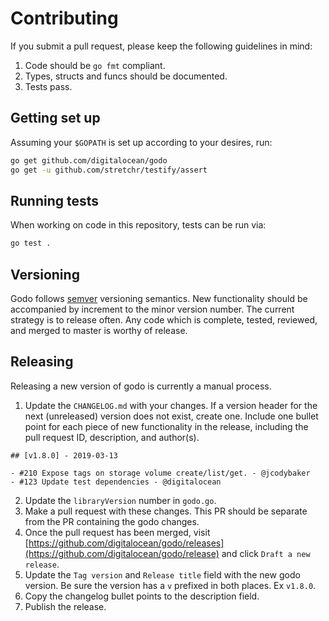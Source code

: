 # Contributing

If you submit a pull request, please keep the following guidelines in mind:

1. Code should be `go fmt` compliant.
2. Types, structs and funcs should be documented.
3. Tests pass.

## Getting set up

Assuming your `$GOPATH` is set up according to your desires, run:

```sh
go get github.com/digitalocean/godo
go get -u github.com/stretchr/testify/assert
```

## Running tests

When working on code in this repository, tests can be run via:

```sh
go test .
```

## Versioning

Godo follows [semver](https://www.semver.org) versioning semantics.  New functionality should be accompanied by increment to the minor version number. The current strategy is to release often. Any code which is complete, tested, reviewed, and merged to master is worthy of release.

## Releasing

Releasing a new version of godo is currently a manual process.

1. Update the `CHANGELOG.md` with your changes. If a version header for the next (unreleased) version does not exist, create one.  Include one bullet point for each piece of new functionality in the release, including the pull request ID, description, and author(s).

```
## [v1.8.0] - 2019-03-13

- #210 Expose tags on storage volume create/list/get. - @jcodybaker
- #123 Update test dependencies - @digitalocean
```

2. Update the `libraryVersion` number in `godo.go`.
3. Make a pull request with these changes.  This PR should be separate from the PR containing the godo changes.
4. Once the pull request has been merged, visit [https://github.com/digitalocean/godo/releases](https://github.com/digitalocean/godo/release) and click `Draft a new release`.  
5. Update the `Tag version` and `Release title` field with the new godo version.  Be sure the version has a `v` prefixed in both places. Ex `v1.8.0`.  
6. Copy the changelog bullet points to the description field.
7. Publish the release.